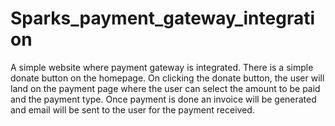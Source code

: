 # Sparks_payment_gateway_integration
A simple website where payment gateway is integrated. There is a simple donate button on the homepage. On clicking the donate button, the user will land on the payment page where the user can select the amount to be paid and the payment type. Once payment is done an invoice will be generated and email will be sent to the user for the payment received.
